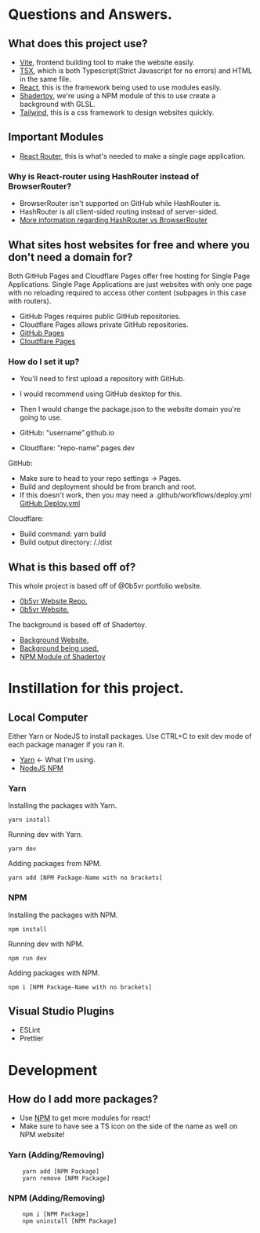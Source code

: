 # Questions and Answers.
## What does this project use?
- [Vite](https://vite.dev/), frontend building tool to make the website easily.
- [TSX](https://react.dev/learn/typescript), which is both Typescript(Strict Javascript for no errors) and HTML in the same file.
- [React](https://react.dev/), this is the framework being used to use modules easily.
- [Shadertoy](https://www.shadertoy.com/), we're using a NPM module of this to use create a background with GLSL.
- [Tailwind](https://tailwindcss.com/), this is a css framework to design websites quickly.

## Important Modules
- [React Router](https://reactrouter.com/), this is what's needed to make a single page application.

### Why is React-router using HashRouter instead of BrowserRouter?
- BrowserRouter isn't supported on GitHub while HashRouter is.
- HashRouter is all client-sided routing instead of server-sided.
- [More information regarding HashRouter vs BrowserRouter](https://stackoverflow.com/questions/51974369/what-is-the-difference-between-hashrouter-and-browserrouter-in-react)

## What sites host websites for free and where you don't need a domain for?
Both GitHub Pages and Cloudflare Pages offer free hosting for Single Page Applications.
Single Page Applications are just websites with only one page with no reloading required to access other content (subpages in this case with routers).
- GitHub Pages requires public GitHub repositories.
- Cloudflare Pages allows private GitHub repositories.
- [GitHub Pages](https://docs.github.com/en/pages/getting-started-with-github-pages/creating-a-github-pages-site)
- [Cloudflare Pages](https://pages.cloudflare.com/)

### How do I set it up?
- You'll need to first upload a repository with GitHub.
- I would recommend using GitHub desktop for this.

- Then I would change the package.json to the website domain you're going to use.
- GitHub: "username".github.io
- Cloudflare: "repo-name".pages.dev

GitHub:
- Make sure to head to your repo settings -> Pages.
- Build and deployment should be from branch and root.
- If this doesn't work, then you may need a .github/workflows/deploy.yml
[GitHub Deploy.yml](https://github.com/Intermentality/Intermentality.github.io/blob/main/.github/workflows/deploy.yml)

Cloudflare:
- Build command: yarn build
- Build output directory: /./dist

## What is this based off of?
This whole project is based off of @0b5vr portfolio website.
- [0b5vr Website Repo.](https://github.com/0b5vr/0b5vr.github.io)
- [0b5vr Website.](https://0b5vr.com/)

The background is based off of Shadertoy.
- [Background Website.](https://www.shadertoy.com/)
- [Background being used.](https://www.shadertoy.com/view/4tdSWr)
- [NPM Module of Shadertoy](https://www.npmjs.com/package/shadertoy-react)



# Instillation for this project.
## Local Computer
Either Yarn or NodeJS to install packages.
Use CTRL+C to exit dev mode of each package manager if you ran it.
- [Yarn](https://classic.yarnpkg.com/lang/en/docs/install/#windows-stable) <- What I'm using.
- [NodeJS NPM](https://nodejs.org/en/learn/getting-started/an-introduction-to-the-npm-package-manager)

### Yarn
Installing the packages with Yarn.
```
yarn install
```
Running dev with Yarn.
```
yarn dev
```
Adding packages from NPM.
```
yarn add [NPM Package-Name with no brackets]
```
### NPM
Installing the packages with NPM.
```
npm install
```
Running dev with NPM.
```
npm run dev
```
Adding packages with NPM.
```
npm i [NPM Package-Name with no brackets]
```
## Visual Studio Plugins
- ESLint
- Prettier


# Development
## How do I add more packages?
- Use [NPM](https://www.npmjs.com/) to get more modules for react!
- Make sure to have see a TS icon on the side of the name as well on NPM website!

### Yarn (Adding/Removing)
```
    yarn add [NPM Package]
    yarn remove [NPM Package]
```

### NPM (Adding/Removing)
```
    npm i [NPM Package]
    npm uninstall [NPM Package]
```